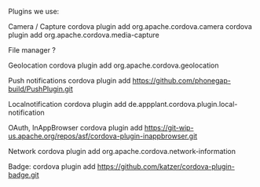 Plugins we use:

Camera / Capture
cordova plugin add org.apache.cordova.camera
cordova plugin add org.apache.cordova.media-capture

File manager
?

Geolocation
cordova plugin add org.apache.cordova.geolocation

Push notifications 
cordova plugin add https://github.com/phonegap-build/PushPlugin.git

Localnotification
cordova plugin add de.appplant.cordova.plugin.local-notification

OAuth, InAppBrowser
cordova plugin add https://git-wip-us.apache.org/repos/asf/cordova-plugin-inappbrowser.git

Network
cordova plugin add org.apache.cordova.network-information

Badge:
cordova plugin add https://github.com/katzer/cordova-plugin-badge.git
